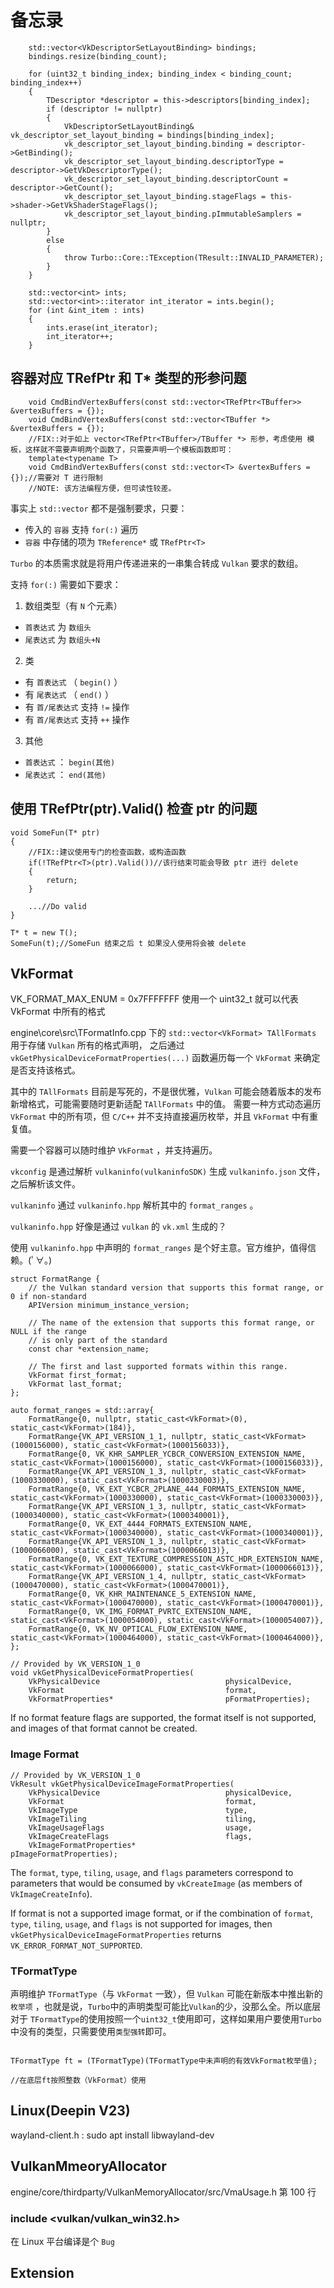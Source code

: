 # 备忘录

```CXX
    std::vector<VkDescriptorSetLayoutBinding> bindings;
    bindings.resize(binding_count);

    for (uint32_t binding_index; binding_index < binding_count; binding_index++)
    {
        TDescriptor *descriptor = this->descriptors[binding_index];
        if (descriptor != nullptr)
        {
            VkDescriptorSetLayoutBinding& vk_descriptor_set_layout_binding = bindings[binding_index];
            vk_descriptor_set_layout_binding.binding = descriptor->GetBinding();
            vk_descriptor_set_layout_binding.descriptorType = descriptor->GetVkDescriptorType();
            vk_descriptor_set_layout_binding.descriptorCount = descriptor->GetCount();
            vk_descriptor_set_layout_binding.stageFlags = this->shader->GetVkShaderStageFlags();
            vk_descriptor_set_layout_binding.pImmutableSamplers = nullptr;
        }
        else
        {
            throw Turbo::Core::TException(TResult::INVALID_PARAMETER);
        }
    }
```

```CXX
    std::vector<int> ints;
    std::vector<int>::iterator int_iterator = ints.begin();
    for (int &int_item : ints)
    {
        ints.erase(int_iterator);
        int_iterator++;
    }
```

## 容器对应 TRefPtr<T> 和 T* 类型的形参问题

```CXX
    void CmdBindVertexBuffers(const std::vector<TRefPtr<TBuffer>> &vertexBuffers = {});
    void CmdBindVertexBuffers(const std::vector<TBuffer *> &vertexBuffers = {});
    //FIX::对于如上 vector<TRefPtr<TBuffer>/TBuffer *> 形参，考虑使用 模板，这样就不需要声明两个函数了，只需要声明一个模板函数即可：
    template<typename T>
    void CmdBindVertexBuffers(const std::vector<T> &vertexBuffers = {});//需要对 T 进行限制
    //NOTE: 该方法编程方便，但可读性较差。
```

事实上 ``std::vector`` 都不是强制要求，只要：

* 传入的 ``容器`` 支持 ``for(:)`` 遍历
* ``容器`` 中存储的项为 ``TReference*`` 或 ``TRefPtr<T>``

``Turbo`` 的本质需求就是将用户传递进来的一串集合转成 ``Vulkan`` 要求的数组。

支持 ``for(:)`` 需要如下要求：

1. 数组类型（有 ``N`` 个元素）

* ``首表达式`` 为 ``数组头``
* ``尾表达式`` 为 ``数组头+N``

2. 类

* 有 ``首表达式`` （ ``begin()`` ）
* 有 ``尾表达式`` （ ``end()`` ）
* 有 ``首/尾表达式`` 支持 ``!=`` 操作
* 有 ``首/尾表达式`` 支持 ``++`` 操作

3. 其他

* ``首表达式`` ： ``begin(其他)``
* ``尾表达式`` ： ``end(其他)``

## 使用 TRefPtr<T>(ptr).Valid() 检查 ptr 的问题

```CXX
void SomeFun(T* ptr)
{
    //FIX::建议使用专门的检查函数，或构造函数
    if(!TRefPtr<T>(ptr).Valid())//该行结束可能会导致 ptr 进行 delete
    {
        return;
    }

    ...//Do valid
}

T* t = new T();
SomeFun(t);//SomeFun 结束之后 t 如果没人使用将会被 delete
```

## VkFormat

VK_FORMAT_MAX_ENUM = 0x7FFFFFFF
使用一个 uint32_t 就可以代表 VkFormat 中所有的格式

engine\core\src\TFormatInfo.cpp 下的 `std::vector<VkFormat> TAllFormats` 用于存储 `Vulkan` 所有的格式声明，
之后通过 `vkGetPhysicalDeviceFormatProperties(...)` 函数遍历每一个 `VkFormat` 来确定是否支持该格式。

其中的 `TAllFormats` 目前是写死的，不是很优雅，`Vulkan` 可能会随着版本的发布新增格式，可能需要随时更新适配 `TAllFormats` 中的值。
需要一种方式动态遍历 `VkFormat` 中的所有项，但 `C/C++` 并不支持直接遍历枚举，并且 `VkFormat` 中有重复值。

需要一个容器可以随时维护 `VkFormat` ，并支持遍历。

`vkconfig` 是通过解析 `vulkaninfo(vulkaninfoSDK)` 生成 `vulkaninfo.json` 文件，之后解析该文件。

`vulkaninfo` 通过 `vulkaninfo.hpp` 解析其中的 `format_ranges` 。

`vulkaninfo.hpp` 好像是通过 `vulkan` 的 `vk.xml` 生成的？

使用 `vulkaninfo.hpp` 中声明的 `format_ranges` 是个好主意。官方维护，值得信赖。(ﾟ∀。)

```CXX
struct FormatRange {
    // the Vulkan standard version that supports this format range, or 0 if non-standard
    APIVersion minimum_instance_version;

    // The name of the extension that supports this format range, or NULL if the range
    // is only part of the standard
    const char *extension_name;

    // The first and last supported formats within this range.
    VkFormat first_format;
    VkFormat last_format;
};

auto format_ranges = std::array{
    FormatRange{0, nullptr, static_cast<VkFormat>(0), static_cast<VkFormat>(184)},
    FormatRange{VK_API_VERSION_1_1, nullptr, static_cast<VkFormat>(1000156000), static_cast<VkFormat>(1000156033)},
    FormatRange{0, VK_KHR_SAMPLER_YCBCR_CONVERSION_EXTENSION_NAME, static_cast<VkFormat>(1000156000), static_cast<VkFormat>(1000156033)},
    FormatRange{VK_API_VERSION_1_3, nullptr, static_cast<VkFormat>(1000330000), static_cast<VkFormat>(1000330003)},
    FormatRange{0, VK_EXT_YCBCR_2PLANE_444_FORMATS_EXTENSION_NAME, static_cast<VkFormat>(1000330000), static_cast<VkFormat>(1000330003)},
    FormatRange{VK_API_VERSION_1_3, nullptr, static_cast<VkFormat>(1000340000), static_cast<VkFormat>(1000340001)},
    FormatRange{0, VK_EXT_4444_FORMATS_EXTENSION_NAME, static_cast<VkFormat>(1000340000), static_cast<VkFormat>(1000340001)},
    FormatRange{VK_API_VERSION_1_3, nullptr, static_cast<VkFormat>(1000066000), static_cast<VkFormat>(1000066013)},
    FormatRange{0, VK_EXT_TEXTURE_COMPRESSION_ASTC_HDR_EXTENSION_NAME, static_cast<VkFormat>(1000066000), static_cast<VkFormat>(1000066013)},
    FormatRange{VK_API_VERSION_1_4, nullptr, static_cast<VkFormat>(1000470000), static_cast<VkFormat>(1000470001)},
    FormatRange{0, VK_KHR_MAINTENANCE_5_EXTENSION_NAME, static_cast<VkFormat>(1000470000), static_cast<VkFormat>(1000470001)},
    FormatRange{0, VK_IMG_FORMAT_PVRTC_EXTENSION_NAME, static_cast<VkFormat>(1000054000), static_cast<VkFormat>(1000054007)},
    FormatRange{0, VK_NV_OPTICAL_FLOW_EXTENSION_NAME, static_cast<VkFormat>(1000464000), static_cast<VkFormat>(1000464000)},
};
```

```CXX
// Provided by VK_VERSION_1_0
void vkGetPhysicalDeviceFormatProperties(
    VkPhysicalDevice                            physicalDevice,
    VkFormat                                    format,
    VkFormatProperties*                         pFormatProperties);
```

If no format feature flags are supported, the format itself is not supported, and images of that format cannot be created.

### Image Format

```CXX
// Provided by VK_VERSION_1_0
VkResult vkGetPhysicalDeviceImageFormatProperties(
    VkPhysicalDevice                            physicalDevice,
    VkFormat                                    format,
    VkImageType                                 type,
    VkImageTiling                               tiling,
    VkImageUsageFlags                           usage,
    VkImageCreateFlags                          flags,
    VkImageFormatProperties*                    pImageFormatProperties);
```

The ``format``, ``type``, ``tiling``, ``usage``, and ``flags`` parameters correspond to parameters that would be consumed by ``vkCreateImage`` (as members of ``VkImageCreateInfo``).

If format is not a supported image format, or if the combination of ``format``, ``type``, ``tiling``, ``usage``, and ``flags`` is not supported for images, then ``vkGetPhysicalDeviceImageFormatProperties`` returns ``VK_ERROR_FORMAT_NOT_SUPPORTED``.

### TFormatType

声明维护 `TFormatType`（与 `VkFormat` 一致），但 `Vulkan` 可能在新版本中推出新的 `枚举项` ，也就是说，`Turbo`中的声明类型可能比`Vulkan`的少，没那么全。所以底层对于
`TFormatType`的使用按照一个`uint32_t`使用即可，这样如果用户要使用`Turbo`中没有的类型，只需要使用`类型强转`即可。

```CXX

TFormatType ft = (TFormatType)(TFormatType中未声明的有效VkFormat枚举值);

//在底层ft按照整数（VkFormat）使用
```

## Linux(Deepin V23)

wayland-client.h : sudo apt install libwayland-dev

## VulkanMmeoryAllocator

engine/core/thirdparty/VulkanMemoryAllocator/src/VmaUsage.h 第 100 行

### include <vulkan/vulkan_win32.h>

在 Linux 平台编译是个 `Bug`

## Extension
